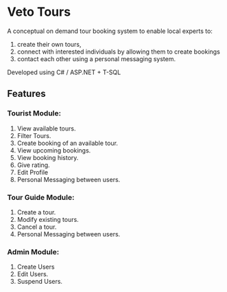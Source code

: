 # Veto Tours
A conceptual on demand tour booking system to enable local experts to:
1. create their own tours,  
2. connect with interested individuals by allowing them to create bookings  
3. contact each other using a personal messaging system.

Developed using C# / ASP.NET + T-SQL

## Features
### Tourist Module:
1. View available tours.
2. Filter Tours.
3. Create booking of an available tour.
4. View upcoming bookings.
5. View booking history.
6. Give rating.
7. Edit Profile
8. Personal Messaging between users.

### Tour Guide Module:
1. Create a tour.
2. Modify existing tours.
3. Cancel a tour.
4. Personal Messaging between users.

### Admin Module:
1. Create Users
2. Edit Users.
3. Suspend Users.

